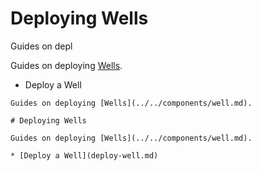 # Deploying Wells

Guides on depl

Guides on deploying [Wells](../../components/well.md).

* Deploy a Well

```
Guides on deploying [Wells](../../components/well.md).
```

```
# Deploying Wells

Guides on deploying [Wells](../../components/well.md).

* [Deploy a Well](deploy-well.md)
```
